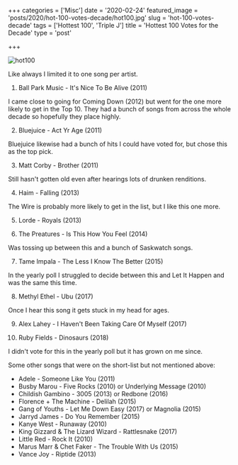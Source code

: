 +++
categories = ['Misc']
date = '2020-02-24'
featured_image = 'posts/2020/hot-100-votes-decade/hot100.jpg'
slug = 'hot-100-votes-decade'
tags = ['Hottest 100', 'Triple J']
title = 'Hottest 100 Votes for the Decade'
type = 'post'

+++

![hot100](hot100.jpg)

Like always I limited it to one song per artist.

1) Ball Park Music - It's Nice To Be Alive (2011)

I came close to going for Coming Down (2012) but went for the one more likely to get in the Top 10.
They had a bunch of songs from across the whole decade so hopefully they place highly.

2) Bluejuice - Act Yr Age (2011)

Bluejuice likewise had a bunch of hits I could have voted for, but chose this as the top pick.

3) Matt Corby - Brother (2011)

Still hasn't gotten old even after hearings lots of drunken renditions.

4) Haim - Falling (2013)

The Wire is probably more likely to get in the list, but I like this one more.

5) Lorde - Royals (2013)

6) The Preatures - Is This How You Feel (2014)

Was tossing up between this and a bunch of Saskwatch songs.

7) Tame Impala - The Less I Know The Better (2015)

In the yearly poll I struggled to decide between this and Let It Happen and was the same this time.

8) Methyl Ethel - Ubu (2017)

Once I hear this song it gets stuck in my head for ages.

9) Alex Lahey - I Haven't Been Taking Care Of Myself (2017)

10) Ruby Fields - Dinosaurs (2018)

I didn't vote for this in the yearly poll but it has grown on me since.

Some other songs that were on the short-list but not mentioned above:

* Adele - Someone Like You (2011)
* Busby Marou - Five Rocks (2010) or Underlying Message (2010)
* Childish Gambino - 3005 (2013) or Redbone (2016)
* Florence + The Machine - Delilah (2015)
* Gang of Youths - Let Me Down Easy (2017) or Magnolia (2015)
* Jarryd James - Do You Remember (2015)
* Kanye West - Runaway (2010)
* King Gizzard & The Lizard Wizard - Rattlesnake (2017)
* Little Red - Rock It (2010)
* Marus Marr & Chet Faker - The Trouble With Us (2015)
* Vance Joy - Riptide (2013)